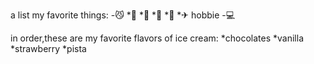 a list my favorite things:
-😼
  *🐯
  *🐶
  *👶
  *🍫
  *✈
hobbie
-💻

in order,these are my favorite flavors of ice cream: 
*chocolates 
*vanilla 
*strawberry 
*pista
